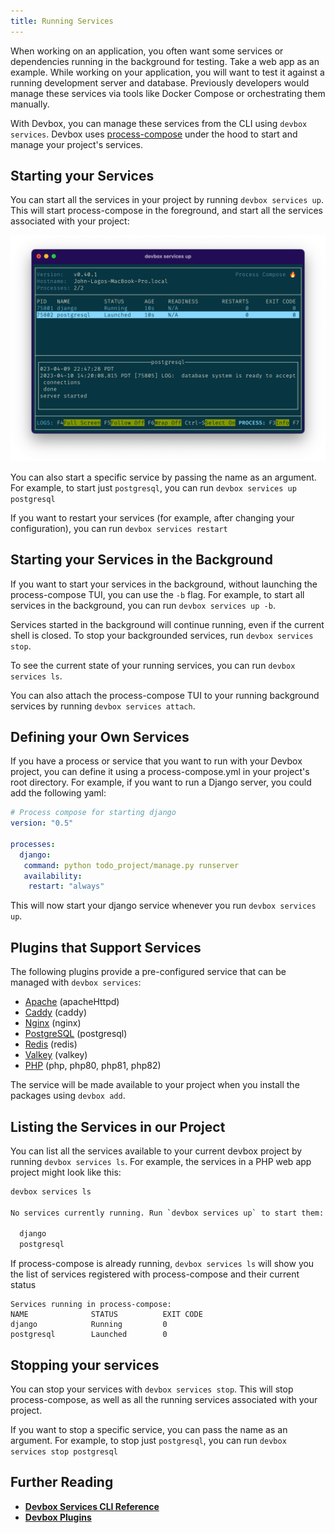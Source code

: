 ```yaml
---
title: Running Services
---
```


When working on an application, you often want some services or dependencies running in the background for testing. Take a web app as an example. While working on your application, you will want to test it against a running development server and database. Previously developers would manage these services via tools like Docker Compose or orchestrating them manually.

With Devbox, you can manage these services from the CLI using `devbox services`. Devbox uses [process-compose](https://github.com/F1bonacc1/process-compose#-launcher) under the hood to start and manage your project's services.

## Starting your Services

You can start all the services in your project by running `devbox services up`. This will start process-compose in the foreground, and start all the services associated with your project:

![Process Compose running in the foreground](../../static/img/process-compose-tui.png)

You can also start a specific service by passing the name as an argument. For example, to start just `postgresql`, you can run `devbox services up postgresql`

If you want to restart your services (for example, after changing your configuration), you can run `devbox services restart`

## Starting your Services in the Background

If you want to start your services in the background, without launching the process-compose TUI, you can use the `-b` flag. For example, to start all services in the background, you can run `devbox services up -b`.

Services started in the background will continue running, even if the current shell is closed. To stop your backgrounded services, run `devbox services stop`.

To see the current state of your running services, you can run `devbox services ls`.

You can also attach the process-compose TUI to your running background services by running `devbox services attach`.

## Defining your Own Services

If you have a process or service that you want to run with your Devbox project, you can define it using a process-compose.yml in your project's root directory. For example, if you want to run a Django server, you could add the following yaml:

```yaml
# Process compose for starting django
version: "0.5"

processes:
  django:
   command: python todo_project/manage.py runserver
   availability:
    restart: "always"
```

This will now start your django service whenever you run `devbox services up`.


## Plugins that Support Services

The following plugins provide a pre-configured service that can be managed with `devbox services`:

* [Apache](../devbox_examples/servers/apache.md) (apacheHttpd)
* [Caddy](../devbox_examples/servers/caddy.md) (caddy)
* [Nginx](../devbox_examples/servers/nginx.md) (nginx)
* [PostgreSQL](../devbox_examples/databases/postgres.md) (postgresql)
* [Redis](../devbox_examples/databases/redis.md) (redis)
* [Valkey](../devbox_examples/databases/valkey.md) (valkey)
* [PHP](../devbox_examples/languages/php.md) (php, php80, php81, php82)

The service will be made available to your project when you install the packages using `devbox add`.

## Listing the Services in our Project

You can list all the services available to your current devbox project by running `devbox services ls`. For example, the services in a PHP web app project might look like this:

```bash
devbox services ls

No services currently running. Run `devbox services up` to start them:

  django
  postgresql
```

If process-compose is already running, `devbox services ls` will show you the list of services registered with process-compose and their current status

```text
Services running in process-compose:
NAME              STATUS          EXIT CODE
django            Running         0
postgresql        Launched        0
```

## Stopping your services

You can stop your services with `devbox services stop`. This will stop process-compose, as well as all the running services associated with your project.

If you want to stop a specific service, you can pass the name as an argument. For example, to stop just `postgresql`, you can run `devbox services stop postgresql`

## Further Reading

* [**Devbox Services CLI Reference**](../cli_reference/devbox_services.md)
* [**Devbox Plugins**](plugins.md)
